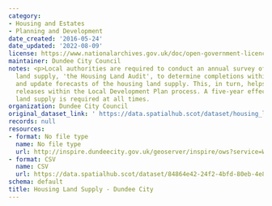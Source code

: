 ```yaml
---
category:
- Housing and Estates
- Planning and Development
date_created: '2016-05-24'
date_updated: '2022-08-09'
license: https://www.nationalarchives.gov.uk/doc/open-government-licence/version/3/
maintainer: Dundee City Council
notes: <p>Local authorities are required to conduct an annual survey of the housing
  land supply, 'the Housing Land Audit', to determine completions within the timeframe
  and update forecasts of the housing land supply. This, in turn, helps inform land
  releases within the Local Development Plan process. A five-year effective housing
  land supply is required at all times.                                                                                                                                                                                                                                                                                                                                                                                                                                                                                                                                                                                                                                                                                                                                                                                                                                                                                                                                                                                                                                                                                                                                                                                                                                                                                                                                                                                                                                                                                                                                                                                                                                                                                                               </p>
organization: Dundee City Council
original_dataset_link: ' https://data.spatialhub.scot/dataset/housing_land_supply-dc'
records: null
resources:
- format: No file type
  name: No file type
  url: http://inspire.dundeecity.gov.uk/geoserver/inspire/ows?service=WFS&version=2.0.0&request=getCapabilities
- format: CSV
  name: CSV
  url: https://data.spatialhub.scot/dataset/84864e42-24f2-4bfd-80eb-4e85f9cb9b58/resource/26938861-044e-421a-90e9-2bcbbd236a9b/download/hla_dc_2020.csv
schema: default
title: Housing Land Supply - Dundee City
---
```

